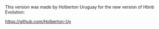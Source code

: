 This version was made by Holberton Uruguay for the new version of Hbnb Evolution:

https://github.com/Holberton-Uy